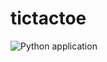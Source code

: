 # tictactoe
![Python application](https://github.com/adithya1995/tictactoe/workflows/Python%20application/badge.svg?branch=master)
